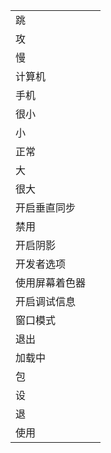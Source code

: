 |||
|---|---|
|跳||
|攻||
|慢||
|计算机||
|手机||
|很小||
|小||
|正常||
|大||
|很大||
|开启垂直同步||
|禁用||
|开启阴影||
|开发者选项||
|使用屏幕着色器||
|开启调试信息||
|窗口模式||
|退出||
|加载中||
|包||
|设||
|退||
|使用||
